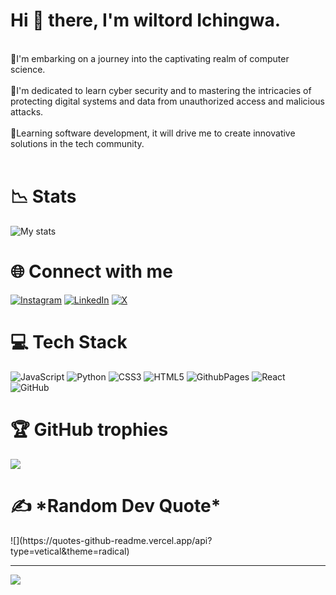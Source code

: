 <h1>Hi 👋 there, I'm wiltord Ichingwa.</h1><br/>
🦋I'm  embarking on a journey into the captivating realm of computer science.
<br/>
<br/>
🔐I'm dedicated to learn cyber security and to mastering the intricacies of protecting digital systems and data from unauthorized access and malicious attacks.<br/>
<br/>
🍁Learning software development, it will drive me to create innovative solutions in the tech community. 
<br/>
<br/>
<h1>📉 Stats</h1>

![My stats](https://github-readme-stats.vercel.app/api?username=Wiltord-Ichingwa&theme=transparent&show_icons=true)<br/>

<h1>🌐 Connect with me</h1>

[![Instagram](https://img.shields.io/badge/Instagram-%23E4405F.svg?logo=Instagram&logoColor=white)](https://instagram.com/Willy_havertz )  [![LinkedIn](https://img.shields.io/badge/LinkedIn-%230077B5.svg?logo=linkedin&logoColor=white)](https://linkedin.com/in/Wiltord)    [![X](https://img.shields.io/badge/X-black.svg?logo=X&logoColor=white)](https://x.com/@shon_havertz) 
<br/>

<h1>💻 Tech Stack</h1>

![JavaScript](https://img.shields.io/badge/javascript-%23323330.svg?style=for-the-badge&logo=javascript&logoColor=%23F7DF1E) ![Python](https://img.shields.io/badge/python-3670A0?style=for-the-badge&logo=python&logoColor=ffdd54) 
![CSS3](https://img.shields.io/badge/css3-%231572B6.svg?style=for-the-badge&logo=css3&logoColor=white) 
![HTML5](https://img.shields.io/badge/html5-%23E34F26.svg?style=for-the-badge&logo=html5&logoColor=white) ![GithubPages](https://img.shields.io/badge/github%20pages-121013?style=for-the-badge&logo=github&logoColor=white) 
![React](https://img.shields.io/badge/react-%2320232a.svg?style=for-the-badge&logo=react&logoColor=%2361DAFB) ![GitHub](https://img.shields.io/badge/github-%23121011.svg?style=for-the-badge&logo=github&logoColor=white)
<br/>

<h1>🏆 GitHub trophies</h1>

![](https://github-profile-trophy.vercel.app/?username=Wiltord-Ichingwa&theme=radical&no-frame=true&no-bg=true&margin-w=4)

<h1>✍️ *Random Dev Quote*</h1>
![](https://quotes-github-readme.vercel.app/api?type=vetical&theme=radical)

---
[![](https://visitcount.itsvg.in/api?id=Wiltord-Ichingwa&icon=0&color=0)](https://visitcount.itsvg.in)

<!-- Proudly created with GPRM ( https://gprm.itsvg.in ) -->
